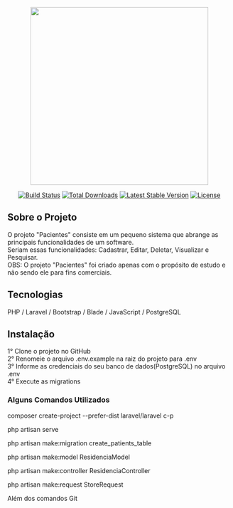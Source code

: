 <p align="center"><a href="https://laravel.com" target="_blank"><img src="https://raw.githubusercontent.com/laravel/art/master/logo-lockup/5%20SVG/2%20CMYK/1%20Full%20Color/laravel-logolockup-cmyk-red.svg" width="400"></a></p>

<p align="center">
<a href="https://travis-ci.org/laravel/framework"><img src="https://travis-ci.org/laravel/framework.svg" alt="Build Status"></a>
<a href="https://packagist.org/packages/laravel/framework"><img src="https://img.shields.io/packagist/dt/laravel/framework" alt="Total Downloads"></a>
<a href="https://packagist.org/packages/laravel/framework"><img src="https://img.shields.io/packagist/v/laravel/framework" alt="Latest Stable Version"></a>
<a href="https://packagist.org/packages/laravel/framework"><img src="https://img.shields.io/packagist/l/laravel/framework" alt="License"></a>
</p>

## Sobre o Projeto

O projeto "Pacientes" consiste em um pequeno sistema que 
abrange as principais funcionalidades de um software.
<br/>
Seriam essas funcionalidades: Cadastrar, Editar, Deletar, Visualizar e Pesquisar.
<br/>
OBS: O projeto "Pacientes" foi criado apenas com o propósito de estudo 
e não sendo ele para fins comerciais. 

## Tecnologias

PHP / Laravel / Bootstrap / Blade / JavaScript / PostgreSQL

## Instalação

1° Clone o projeto no GitHub<br/>
2° Renomeie o arquivo .env.example na raiz do projeto para .env<br/>
3° Informe as credenciais do seu banco de dados(PostgreSQL) no arquivo .env<br/>
4° Execute as migrations 

### Alguns Comandos Utilizados

composer create-project --prefer-dist laravel/laravel c-p

php artisan serve

php artisan make:migration create_patients_table

php artisan make:model ResidenciaModel

php artisan make:controller ResidenciaController

php artisan make:request StoreRequest

Além dos comandos Git
